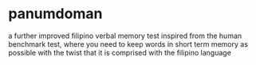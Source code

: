 # panumdoman
a further improved filipino verbal memory test inspired from the human benchmark test, where you need to keep words in short term memory as possible with the twist that it is comprised with the filipino language
